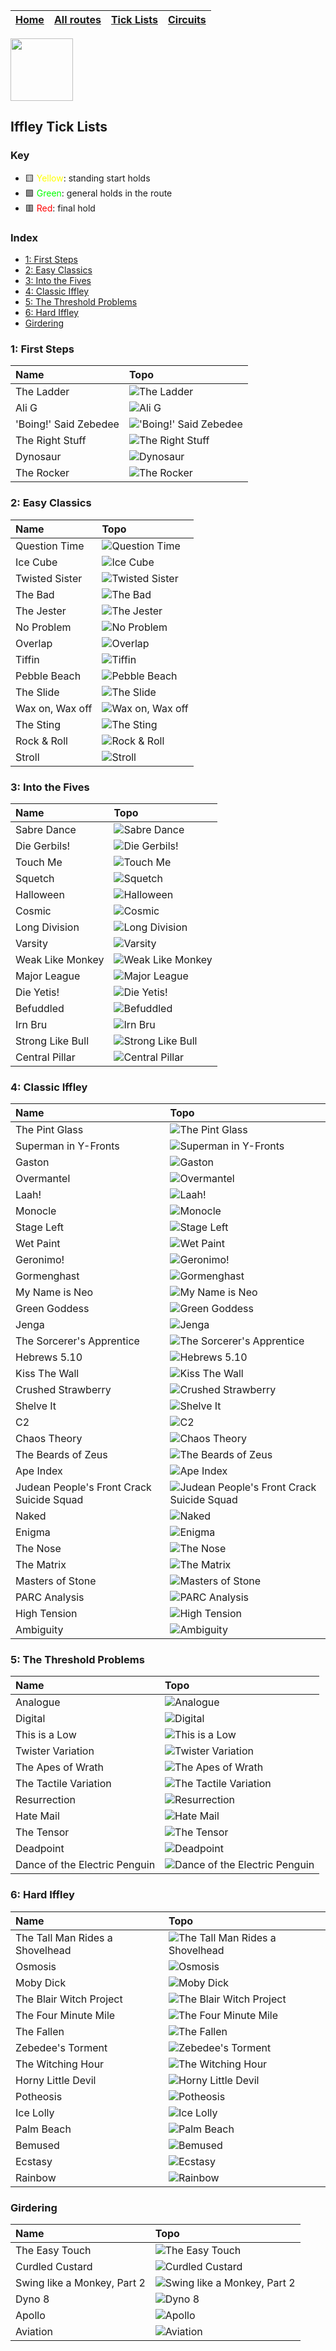
| [Home](https://github.com/iacobo/iffley-wall-app/blob/main/README.md) | [All routes](topos.md) | [Tick Lists](ticklists.md) | [Circuits](circuits.md) |
|---|---|---|---|


<img src="https://github.com/iacobo/iffley-wall-app/blob/main/.assets/img/icon.svg?raw=true" width="100">

## Iffley Tick Lists

### Key

- 🟨 <span style="color:yellow">Yellow</span>: standing start holds
- 🟩 <span style="color:lime">Green</span>: general holds in the route
- 🟥 <span style="color:red">Red</span>: final hold

### Index

- [1: First Steps](#1-first-steps)
- [2: Easy Classics](#2-easy-classics)
- [3: Into the Fives](#3-into-the-fives)
- [4: Classic Iffley](#4-classic-iffley)
- [5: The Threshold Problems](#5-the-threshold-problems)
- [6: Hard Iffley](#6-hard-iffley)
- [Girdering](#girdering)

### 1: First Steps

| Name                  | Topo                                                                                                                           |
|:----------------------|:-------------------------------------------------------------------------------------------------------------------------------|
| The Ladder            | ![The Ladder](https://github.com/iacobo/iffley-wall-app/blob/main/.assets/img/routes/theladder.png?raw=true)                   |
| Ali G                 | ![Ali G](https://github.com/iacobo/iffley-wall-app/blob/main/.assets/img/routes/alig.png?raw=true)                             |
| 'Boing!' Said Zebedee | !['Boing!' Said Zebedee](https://github.com/iacobo/iffley-wall-app/blob/main/.assets/img/routes/boingsaidzebedee.png?raw=true) |
| The Right Stuff       | ![The Right Stuff](https://github.com/iacobo/iffley-wall-app/blob/main/.assets/img/routes/therightstuff.png?raw=true)          |
| Dynosaur              | ![Dynosaur](https://github.com/iacobo/iffley-wall-app/blob/main/.assets/img/routes/dynosaur.png?raw=true)                      |
| The Rocker            | ![The Rocker](https://github.com/iacobo/iffley-wall-app/blob/main/.assets/img/routes/therocker.png?raw=true)                   |

### 2: Easy Classics

| Name            | Topo                                                                                                                 |
|:----------------|:---------------------------------------------------------------------------------------------------------------------|
| Question Time   | ![Question Time](https://github.com/iacobo/iffley-wall-app/blob/main/.assets/img/routes/questiontime.png?raw=true)   |
| Ice Cube        | ![Ice Cube](https://github.com/iacobo/iffley-wall-app/blob/main/.assets/img/routes/icecube.png?raw=true)             |
| Twisted Sister  | ![Twisted Sister](https://github.com/iacobo/iffley-wall-app/blob/main/.assets/img/routes/twistedsister.png?raw=true) |
| The Bad         | ![The Bad](https://github.com/iacobo/iffley-wall-app/blob/main/.assets/img/routes/thebad.png?raw=true)               |
| The Jester      | ![The Jester](https://github.com/iacobo/iffley-wall-app/blob/main/.assets/img/routes/thejester.png?raw=true)         |
| No Problem      | ![No Problem](https://github.com/iacobo/iffley-wall-app/blob/main/.assets/img/routes/noproblem.png?raw=true)         |
| Overlap         | ![Overlap](https://github.com/iacobo/iffley-wall-app/blob/main/.assets/img/routes/overlap.png?raw=true)              |
| Tiffin          | ![Tiffin](https://github.com/iacobo/iffley-wall-app/blob/main/.assets/img/routes/tiffin.png?raw=true)                |
| Pebble Beach    | ![Pebble Beach](https://github.com/iacobo/iffley-wall-app/blob/main/.assets/img/routes/pebblebeach.png?raw=true)     |
| The Slide       | ![The Slide](https://github.com/iacobo/iffley-wall-app/blob/main/.assets/img/routes/theslide.png?raw=true)           |
| Wax on, Wax off | ![Wax on, Wax off](https://github.com/iacobo/iffley-wall-app/blob/main/.assets/img/routes/waxonwaxoff.png?raw=true)  |
| The Sting       | ![The Sting](https://github.com/iacobo/iffley-wall-app/blob/main/.assets/img/routes/thesting.png?raw=true)           |
| Rock & Roll     | ![Rock & Roll](https://github.com/iacobo/iffley-wall-app/blob/main/.assets/img/routes/rockroll.png?raw=true)         |
| Stroll          | ![Stroll](https://github.com/iacobo/iffley-wall-app/blob/main/.assets/img/routes/stroll.png?raw=true)                |

### 3: Into the Fives

| Name             | Topo                                                                                                                    |
|:-----------------|:------------------------------------------------------------------------------------------------------------------------|
| Sabre Dance      | ![Sabre Dance](https://github.com/iacobo/iffley-wall-app/blob/main/.assets/img/routes/sabredance.png?raw=true)          |
| Die Gerbils!     | ![Die Gerbils!](https://github.com/iacobo/iffley-wall-app/blob/main/.assets/img/routes/diegerbils.png?raw=true)         |
| Touch Me         | ![Touch Me](https://github.com/iacobo/iffley-wall-app/blob/main/.assets/img/routes/touchme.png?raw=true)                |
| Squetch          | ![Squetch](https://github.com/iacobo/iffley-wall-app/blob/main/.assets/img/routes/squetch.png?raw=true)                 |
| Halloween        | ![Halloween](https://github.com/iacobo/iffley-wall-app/blob/main/.assets/img/routes/halloween.png?raw=true)             |
| Cosmic           | ![Cosmic](https://github.com/iacobo/iffley-wall-app/blob/main/.assets/img/routes/cosmic.png?raw=true)                   |
| Long Division    | ![Long Division](https://github.com/iacobo/iffley-wall-app/blob/main/.assets/img/routes/longdivision.png?raw=true)      |
| Varsity          | ![Varsity](https://github.com/iacobo/iffley-wall-app/blob/main/.assets/img/routes/varsity.png?raw=true)                 |
| Weak Like Monkey | ![Weak Like Monkey](https://github.com/iacobo/iffley-wall-app/blob/main/.assets/img/routes/weaklikemonkey.png?raw=true) |
| Major League     | ![Major League](https://github.com/iacobo/iffley-wall-app/blob/main/.assets/img/routes/majorleague.png?raw=true)        |
| Die Yetis!       | ![Die Yetis!](https://github.com/iacobo/iffley-wall-app/blob/main/.assets/img/routes/dieyetis.png?raw=true)             |
| Befuddled        | ![Befuddled](https://github.com/iacobo/iffley-wall-app/blob/main/.assets/img/routes/befuddled.png?raw=true)             |
| Irn Bru          | ![Irn Bru](https://github.com/iacobo/iffley-wall-app/blob/main/.assets/img/routes/irnbru.png?raw=true)                  |
| Strong Like Bull | ![Strong Like Bull](https://github.com/iacobo/iffley-wall-app/blob/main/.assets/img/routes/stronglikebull.png?raw=true) |
| Central Pillar   | ![Central Pillar](https://github.com/iacobo/iffley-wall-app/blob/main/.assets/img/routes/centralpillar.png?raw=true)    |

### 4: Classic Iffley

| Name                                      | Topo                                                                                                                                                                  |
|:------------------------------------------|:----------------------------------------------------------------------------------------------------------------------------------------------------------------------|
| The Pint Glass                            | ![The Pint Glass](https://github.com/iacobo/iffley-wall-app/blob/main/.assets/img/routes/thepintglass.png?raw=true)                                                   |
| Superman in Y-Fronts                      | ![Superman in Y-Fronts](https://github.com/iacobo/iffley-wall-app/blob/main/.assets/img/routes/supermaninyfronts.png?raw=true)                                        |
| Gaston                                    | ![Gaston](https://github.com/iacobo/iffley-wall-app/blob/main/.assets/img/routes/gaston.png?raw=true)                                                                 |
| Overmantel                                | ![Overmantel](https://github.com/iacobo/iffley-wall-app/blob/main/.assets/img/routes/overmantel.png?raw=true)                                                         |
| Laah!                                     | ![Laah!](https://github.com/iacobo/iffley-wall-app/blob/main/.assets/img/routes/laah.png?raw=true)                                                                    |
| Monocle                                   | ![Monocle](https://github.com/iacobo/iffley-wall-app/blob/main/.assets/img/routes/monocle.png?raw=true)                                                               |
| Stage Left                                | ![Stage Left](https://github.com/iacobo/iffley-wall-app/blob/main/.assets/img/routes/stageleft.png?raw=true)                                                          |
| Wet Paint                                 | ![Wet Paint](https://github.com/iacobo/iffley-wall-app/blob/main/.assets/img/routes/wetpaint.png?raw=true)                                                            |
| Geronimo!                                 | ![Geronimo!](https://github.com/iacobo/iffley-wall-app/blob/main/.assets/img/routes/geronimo.png?raw=true)                                                            |
| Gormenghast                               | ![Gormenghast](https://github.com/iacobo/iffley-wall-app/blob/main/.assets/img/routes/gormenghast.png?raw=true)                                                       |
| My Name is Neo                            | ![My Name is Neo](https://github.com/iacobo/iffley-wall-app/blob/main/.assets/img/routes/mynameisneo.png?raw=true)                                                    |
| Green Goddess                             | ![Green Goddess](https://github.com/iacobo/iffley-wall-app/blob/main/.assets/img/routes/greengoddess.png?raw=true)                                                    |
| Jenga                                     | ![Jenga](https://github.com/iacobo/iffley-wall-app/blob/main/.assets/img/routes/jenga.png?raw=true)                                                                   |
| The Sorcerer's Apprentice                 | ![The Sorcerer's Apprentice](https://github.com/iacobo/iffley-wall-app/blob/main/.assets/img/routes/thesorcerersapprentice.png?raw=true)                              |
| Hebrews 5.10                              | ![Hebrews 5.10](https://github.com/iacobo/iffley-wall-app/blob/main/.assets/img/routes/hebrews510.png?raw=true)                                                       |
| Kiss The Wall                             | ![Kiss The Wall](https://github.com/iacobo/iffley-wall-app/blob/main/.assets/img/routes/kissthewall.png?raw=true)                                                     |
| Crushed Strawberry                        | ![Crushed Strawberry](https://github.com/iacobo/iffley-wall-app/blob/main/.assets/img/routes/crushedstrawberry.png?raw=true)                                          |
| Shelve It                                 | ![Shelve It](https://github.com/iacobo/iffley-wall-app/blob/main/.assets/img/routes/shelveit.png?raw=true)                                                            |
| C2                                        | ![C2](https://github.com/iacobo/iffley-wall-app/blob/main/.assets/img/routes/c2.png?raw=true)                                                                         |
| Chaos Theory                              | ![Chaos Theory](https://github.com/iacobo/iffley-wall-app/blob/main/.assets/img/routes/chaostheory.png?raw=true)                                                      |
| The Beards of Zeus                        | ![The Beards of Zeus](https://github.com/iacobo/iffley-wall-app/blob/main/.assets/img/routes/thebeardsofzeus.png?raw=true)                                            |
| Ape Index                                 | ![Ape Index](https://github.com/iacobo/iffley-wall-app/blob/main/.assets/img/routes/apeindex.png?raw=true)                                                            |
| Judean People's Front Crack Suicide Squad | ![Judean People's Front Crack Suicide Squad](https://github.com/iacobo/iffley-wall-app/blob/main/.assets/img/routes/judeanpeoplesfrontcracksuicidesquad.png?raw=true) |
| Naked                                     | ![Naked](https://github.com/iacobo/iffley-wall-app/blob/main/.assets/img/routes/naked.png?raw=true)                                                                   |
| Enigma                                    | ![Enigma](https://github.com/iacobo/iffley-wall-app/blob/main/.assets/img/routes/enigma.png?raw=true)                                                                 |
| The Nose                                  | ![The Nose](https://github.com/iacobo/iffley-wall-app/blob/main/.assets/img/routes/thenose.png?raw=true)                                                              |
| The Matrix                                | ![The Matrix](https://github.com/iacobo/iffley-wall-app/blob/main/.assets/img/routes/thematrix.png?raw=true)                                                          |
| Masters of Stone                          | ![Masters of Stone](https://github.com/iacobo/iffley-wall-app/blob/main/.assets/img/routes/mastersofstone.png?raw=true)                                               |
| PARC Analysis                             | ![PARC Analysis](https://github.com/iacobo/iffley-wall-app/blob/main/.assets/img/routes/parcanalysis.png?raw=true)                                                    |
| High Tension                              | ![High Tension](https://github.com/iacobo/iffley-wall-app/blob/main/.assets/img/routes/hightension.png?raw=true)                                                      |
| Ambiguity                                 | ![Ambiguity](https://github.com/iacobo/iffley-wall-app/blob/main/.assets/img/routes/ambiguity.png?raw=true)                                                           |

### 5: The Threshold Problems

| Name                          | Topo                                                                                                                                            |
|:------------------------------|:------------------------------------------------------------------------------------------------------------------------------------------------|
| Analogue                      | ![Analogue](https://github.com/iacobo/iffley-wall-app/blob/main/.assets/img/routes/analogue.png?raw=true)                                       |
| Digital                       | ![Digital](https://github.com/iacobo/iffley-wall-app/blob/main/.assets/img/routes/digital.png?raw=true)                                         |
| This is a Low                 | ![This is a Low](https://github.com/iacobo/iffley-wall-app/blob/main/.assets/img/routes/thisisalow.png?raw=true)                                |
| Twister Variation             | ![Twister Variation](https://github.com/iacobo/iffley-wall-app/blob/main/.assets/img/routes/twistervariation.png?raw=true)                      |
| The Apes of Wrath             | ![The Apes of Wrath](https://github.com/iacobo/iffley-wall-app/blob/main/.assets/img/routes/theapesofwrath.png?raw=true)                        |
| The Tactile Variation         | ![The Tactile Variation](https://github.com/iacobo/iffley-wall-app/blob/main/.assets/img/routes/thetactilevariation.png?raw=true)               |
| Resurrection                  | ![Resurrection](https://github.com/iacobo/iffley-wall-app/blob/main/.assets/img/routes/resurrection.png?raw=true)                               |
| Hate Mail                     | ![Hate Mail](https://github.com/iacobo/iffley-wall-app/blob/main/.assets/img/routes/hatemail.png?raw=true)                                      |
| The Tensor                    | ![The Tensor](https://github.com/iacobo/iffley-wall-app/blob/main/.assets/img/routes/thetensor.png?raw=true)                                    |
| Deadpoint                     | ![Deadpoint](https://github.com/iacobo/iffley-wall-app/blob/main/.assets/img/routes/deadpoint.png?raw=true)                                     |
| Dance of the Electric Penguin | ![Dance of the Electric Penguin](https://github.com/iacobo/iffley-wall-app/blob/main/.assets/img/routes/danceoftheelectricpenguin.png?raw=true) |

### 6: Hard Iffley

| Name                            | Topo                                                                                                                                               |
|:--------------------------------|:---------------------------------------------------------------------------------------------------------------------------------------------------|
| The Tall Man Rides a Shovelhead | ![The Tall Man Rides a Shovelhead](https://github.com/iacobo/iffley-wall-app/blob/main/.assets/img/routes/thetallmanridesashovelhead.png?raw=true) |
| Osmosis                         | ![Osmosis](https://github.com/iacobo/iffley-wall-app/blob/main/.assets/img/routes/osmosis.png?raw=true)                                            |
| Moby Dick                       | ![Moby Dick](https://github.com/iacobo/iffley-wall-app/blob/main/.assets/img/routes/mobydick.png?raw=true)                                         |
| The Blair Witch Project         | ![The Blair Witch Project](https://github.com/iacobo/iffley-wall-app/blob/main/.assets/img/routes/theblairwitchproject.png?raw=true)               |
| The Four Minute Mile            | ![The Four Minute Mile](https://github.com/iacobo/iffley-wall-app/blob/main/.assets/img/routes/thefourminutemile.png?raw=true)                     |
| The Fallen                      | ![The Fallen](https://github.com/iacobo/iffley-wall-app/blob/main/.assets/img/routes/thefallen.png?raw=true)                                       |
| Zebedee's Torment               | ![Zebedee's Torment](https://github.com/iacobo/iffley-wall-app/blob/main/.assets/img/routes/zebedeestorment.png?raw=true)                          |
| The Witching Hour               | ![The Witching Hour](https://github.com/iacobo/iffley-wall-app/blob/main/.assets/img/routes/thewitchinghour.png?raw=true)                          |
| Horny Little Devil              | ![Horny Little Devil](https://github.com/iacobo/iffley-wall-app/blob/main/.assets/img/routes/hornylittledevil.png?raw=true)                        |
| Potheosis                       | ![Potheosis](https://github.com/iacobo/iffley-wall-app/blob/main/.assets/img/routes/potheosis.png?raw=true)                                        |
| Ice Lolly                       | ![Ice Lolly](https://github.com/iacobo/iffley-wall-app/blob/main/.assets/img/routes/icelolly.png?raw=true)                                         |
| Palm Beach                      | ![Palm Beach](https://github.com/iacobo/iffley-wall-app/blob/main/.assets/img/routes/palmbeach.png?raw=true)                                       |
| Bemused                         | ![Bemused](https://github.com/iacobo/iffley-wall-app/blob/main/.assets/img/routes/bemused.png?raw=true)                                            |
| Ecstasy                         | ![Ecstasy](https://github.com/iacobo/iffley-wall-app/blob/main/.assets/img/routes/ecstasy.png?raw=true)                                            |
| Rainbow                         | ![Rainbow](https://github.com/iacobo/iffley-wall-app/blob/main/.assets/img/routes/rainbow.png?raw=true)                                            |

### Girdering

| Name                        | Topo                                                                                                                                      |
|:----------------------------|:------------------------------------------------------------------------------------------------------------------------------------------|
| The Easy Touch              | ![The Easy Touch](https://github.com/iacobo/iffley-wall-app/blob/main/.assets/img/routes/theeasytouch.png?raw=true)                       |
| Curdled Custard             | ![Curdled Custard](https://github.com/iacobo/iffley-wall-app/blob/main/.assets/img/routes/curdledcustard.png?raw=true)                    |
| Swing like a Monkey, Part 2 | ![Swing like a Monkey, Part 2](https://github.com/iacobo/iffley-wall-app/blob/main/.assets/img/routes/swinglikeamonkeypart2.png?raw=true) |
| Dyno 8                      | ![Dyno 8](https://github.com/iacobo/iffley-wall-app/blob/main/.assets/img/routes/dyno8.png?raw=true)                                      |
| Apollo                      | ![Apollo](https://github.com/iacobo/iffley-wall-app/blob/main/.assets/img/routes/apollo.png?raw=true)                                     |
| Aviation                    | ![Aviation](https://github.com/iacobo/iffley-wall-app/blob/main/.assets/img/routes/aviation.png?raw=true)                                 |
